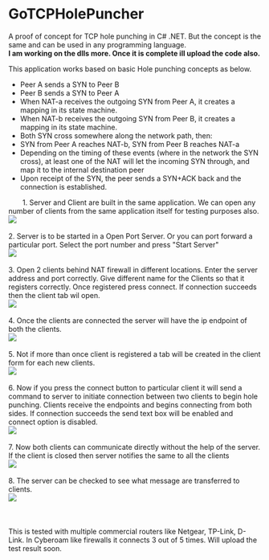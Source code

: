 # GoTCPHolePuncher
A proof of concept for TCP hole punching in C# .NET. But the concept is the same and can be used in any programming language. <br><b>I am working on the dlls more. Once it is complete ill upload the code also.</b>

This application works based on basic Hole punching concepts as below.
<ul>
    <li>Peer A sends a SYN to Peer B</li>
    <li>Peer B sends a SYN to Peer A</li>
    <li>When NAT-a receives the outgoing SYN from Peer A, it creates a mapping in its state machine.</li>
    <li>When NAT-b receives the outgoing SYN from Peer B, it creates a mapping in its state machine.</li>
    <li>Both SYN cross somewhere along the network path, then:</li>
    <li>SYN from Peer A reaches NAT-b, SYN from Peer B reaches NAT-a</li>
    <li>Depending on the timing of these events (where in the network the SYN cross),
at least one of the NAT will let the incoming SYN through, and map it to the internal destination peer</li>
    <li>Upon receipt of the SYN, the peer sends a SYN+ACK back and the connection is established.</li>
</ul>

  1. Server and Client are built in the same application. We can open any number of clients from the same application itself for testing purposes also.<br>
<img src="https://github.com/krrrishh/GoTCPHolePuncher/blob/master/Screenshots/1.%20Client%20Server%20Main%20Form.png"><br><br>
  2. Server is to be started in a Open Port Server. Or you can port forward a particular port. Select the port number and press "Start Server"<br>
 <img src="https://github.com/krrrishh/GoTCPHolePuncher/blob/master/Screenshots/2.%20Server%20Form.png"><br><br>
  3. Open 2 clients behind NAT firewall in different locations. Enter the server address and port correctly. Give different name for the Clients so that it registers correctly. Once registered press connect. If connection succeeds then the client tab wil open.<br>
 <img src="https://github.com/krrrishh/GoTCPHolePuncher/blob/master/Screenshots/3.%20Clients%20A%20and%20B.png"><br><br>
  4. Once the clients are connected the server will have the ip endpoint of both the clients.<br>
 <img src="https://github.com/krrrishh/GoTCPHolePuncher/blob/master/Screenshots/4.%20Registered%20Clients%20in%20Server.png"><br><br>
  5. Not if more than once client is registered a tab will be created in the client form for each new clients.<br>
 <img src="https://github.com/krrrishh/GoTCPHolePuncher/blob/master/Screenshots/5.%20Client%20Connect%20Option.png"><br><br>
  6. Now if you press the connect button to particular client it will send a command to server to initiate connection between two clients to begin hole punching. Clients receive the endpoints and begins connecting from both sides. If connection succeeds the send text box will be enabled and connect option is disabled.<br>
 <img src="https://github.com/krrrishh/GoTCPHolePuncher/blob/master/Screenshots/6.%20Client%20to%20Client%20Message%20Transfer.png"><br><br>
  7. Now both clients can communicate directly without the help of the server. If the client is closed then server notifies the same to all the clients<br>
 <img src="https://github.com/krrrishh/GoTCPHolePuncher/blob/master/Screenshots/7.%20Message%20sending%20after%20hole%20punching.png"><br><br>
  8. The server can be checked to see what message are transferred to clients.<br>
 <img src="https://github.com/krrrishh/GoTCPHolePuncher/blob/master/Screenshots/8.%20Server%20after%20all%20operations.png"><br><br>
 <br><br>
  This is tested with multiple commercial routers like Netgear, TP-Link, D-Link. In Cyberoam like firewalls it connects 3 out of 5 times. Will upload the test result soon.
